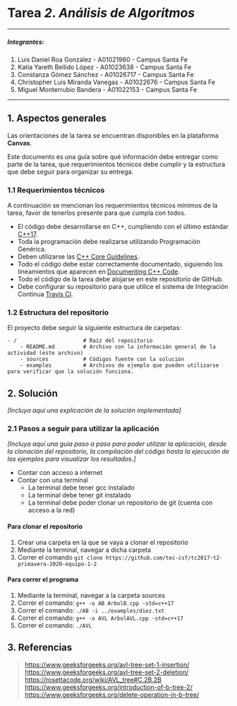# Tarea *2*. *Análisis de Algoritmos*

---

##### Integrantes:
1. Luis Daniel Roa González - A01021960 - Campus Santa Fe
2. Katia Yareth Bellido López - A01023638 - Campus Santa Fe
3. Constanza Gómez Sánchez - A01026717 - Campus Santa Fe
4. Christopher Luis Miranda Vanegas - A01022676 - Campus Santa Fe
5. Miguel Monterrubio Bandera - A01022153 - Campus Santa Fe

---
## 1. Aspectos generales

Las orientaciones de la tarea se encuentran disponibles en la plataforma **Canvas**.

Este documento es una guía sobre qué información debe entregar como parte de la tarea, qué requerimientos técnicos debe cumplir y la estructura que debe seguir para organizar su entrega.


### 1.1 Requerimientos técnicos

A continuación se mencionan los requerimientos técnicos mínimos de la tarea, favor de tenerlos presente para que cumpla con todos.

* El código debe desarrollarse en C++, cumpliendo con el último estándar [C++17](https://isocpp.org/std/the-standard).
* Toda la programación debe realizarse utilizando Programación Genérica.
* Deben utilizarse las [C++ Core Guidelines](https://github.com/isocpp/CppCoreGuidelines/blob/master/CppCoreGuidelines.md).
* Todo el código debe estar correctamente documentado, siguiendo los lineamientos que aparecen en [Documenting C++ Code](https://developer.lsst.io/cpp/api-docs.html).
* Todo el código de la tarea debe alojarse en este repositorio de GitHub.
* Debe configurar su repositorio para que utilice el sistema de Integración Continua [Travis CI](https://travis-ci.org/).

### 1.2 Estructura del repositorio

El proyecto debe seguir la siguiente estructura de carpetas:
```
- / 			        # Raíz del repositorio
    - README.md			# Archivo con la información general de la actividad (este archivo)
    - sources  			# Códigos fuente con la solución
    - examples			# Archivos de ejemplo que pueden utilizarse para verificar que la solución funciona.
```

## 2. Solución

*[Incluya aquí una explicación de la solución implementada]*

### 2.1 Pasos a seguir para utilizar la aplicación
*[Incluya aquí una guía paso a paso para poder utilizar la aplicación, desde la clonación del repositorio, la compilación del código hasta la ejecución de los ejemplos para visualizar los resultados.]*
* Contar con acceso a internet
* Contar con una terminal
	* La terminal debe tener gcc instalado
	* La terminal debe tener git instalado
	* La terminal debe poder clonar un repositorio de git (cuenta con acceso a la red)

#### Para clonar el repositorio
1. Crear una carpeta en la que se vaya a clonar el repositorio
2. Mediante la terminal, navegar a dicha carpeta
3. Correr el comando `git clone https://github.com/tec-csf/tc2017-t2-primavera-2020-equipo-1-2`

#### Para correr el programa
1. Mediante la terminal, navegar a la carpeta sources
2. Correr el comando: `g++ -o AB ArbolB.cpp -std=c++17`
3. Correr el comando: `./AB -i ../examples/diez.txt`
4. Correr el comando: `g++ -o AVL ArbolAVL.cpp -std=c++17`
5. Correr el comando: `./AVL`

## 3. Referencias
> https://www.geeksforgeeks.org/avl-tree-set-1-insertion/
> https://www.geeksforgeeks.org/avl-tree-set-2-deletion/
> https://rosettacode.org/wiki/AVL_tree#C.2B.2B
> https://www.geeksforgeeks.org/introduction-of-b-tree-2/
> https://www.geeksforgeeks.org/delete-operation-in-b-tree/